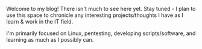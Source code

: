 Welcome to my blog!  There isn't much to see here yet.  Stay tuned - I plan to use this space to chronicle any interesting projects/thoughts I have as I learn & work in the IT field.

I'm primarily focused on Linux, pentesting, developing scripts/software, and learning as much as I possibly can.
